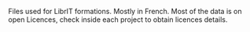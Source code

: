 Files used for LibrIT formations. Mostly in French. Most of the data is on open Licences, check inside each project to obtain licences details.
